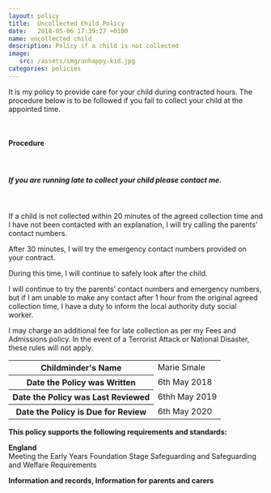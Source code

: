 ```yaml
---
layout: policy
title:  Uncollected Child Policy
date:   2018-05-06 17:39:27 +0100
name: uncollected child
description: Policy if a child is not collected
image:
   src: /assets/img/unhappy-kid.jpg
categories: policies
---
```


It is my policy to provide care for your child during contracted hours. The procedure below is to be followed if you fail to collect your child at the appointed time.

<br>

#### Procedure

<br>

##### **If you are running late to collect your child please contact me.**

<br>

If a child is not collected within 20 minutes of the agreed collection time and I have not been contacted with an explanation, I will try calling the parents’ contact numbers.

After 30 minutes, I will try the emergency contact numbers provided on your contract.

During this time, I will continue to safely look after the child.

I will continue to try the parents’ contact numbers and emergency numbers, but if I am unable to make any contact after 1 hour from the original agreed collection time, I have a duty to inform the local authority duty social worker.

I may charge an additional fee for late collection as per my Fees and Admissions policy. In the event of a Terrorist Attack or National Disaster, these rules will not apply.

<table class="table table-bordered mt-5 mb-5">
  <tbody>
    <tr>
      <th scope="row">Childminder's Name </th>
      <td>Marie Smale</td>
    </tr>
    <tr>
      <th scope="row">Date the Policy was Written</th>
      <td>6th May 2018</td>
    </tr>
    <tr>
      <th scope="row">Date the Policy was Last Reviewed</th>
      <td>6thh May 2019</td>
    </tr>
    <tr>
      <th scope="row">Date the Policy is Due for Review</th>
      <td>6th May 2020</td>
    </tr>
  </tbody>
</table>

**This policy supports the following requirements and standards:**

**England**  
   Meeting the Early Years Foundation Stage Safeguarding and Safeguarding and Welfare Requirements 

 **Information and records, Information for parents and carers**  

